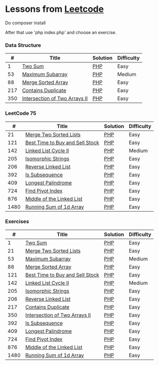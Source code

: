 Lessons from [Leetcode](https://leetcode.com/)
========

Do composer install

After that use 'php index.php' and choose an exercise.

### Data Structure
| #   | Title | Solution                                                                                                            | Difficulty |
|-----| ----- |---------------------------------------------------------------------------------------------------------------------|------------|
| 1   |[Two Sum](https://leetcode.com/problems/two-sum/)| [PHP](https://github.com/shadar147/leetcode/blob/master/Exercises/Thousand1/Hundred1/Ten1/Exercise1/Solution.php)   | Easy       |
| 53  |[Maximum Subarray](https://leetcode.com/problems/maximum-subarray)| [PHP](https://github.com/shadar147/leetcode/blob/master/Exercises/Thousand1/Hundred1/Ten6/Exercise51/Solution.php)  | Medium     |
| 88  |[Merge Sorted Array](https://leetcode.com/problems/merge-sorted-array)| [PHP](https://github.com/shadar147/leetcode/blob/master/Exercises/Thousand1/Hundred1/Ten9/Exercise88/Solution.php)  | Easy     |
| 217 |[Contains Duplicate](https://leetcode.com/problems/contains-duplicate)| [PHP](https://github.com/shadar147/leetcode/blob/master/Exercises/Thousand1/Hundred3/Ten2/Exercise217/Solution.php) | Easy       |
| 350 |[Intersection of Two Arrays II](https://leetcode.com/problems/intersection-of-two-arrays-ii)| [PHP](https://github.com/shadar147/leetcode/blob/master/Exercises/Thousand1/Hundred4/Ten6/Exercise350/Solution.php) | Easy       |

### LeetCode 75
| #    | Title | Solution                                                                                                             | Difficulty |
|------| ----- |----------------------------------------------------------------------------------------------------------------------|------------|
| 21   |[Merge Two Sorted Lists](https://leetcode.com/problems/merge-two-sorted-lists)| [PHP](https://github.com/shadar147/leetcode/blob/master/Exercises/Thousand1/Hundred1/Ten3/Exercise21/Solution.php)   | Easy       |
| 121  |[Best Time to Buy and Sell Stock](https://leetcode.com/problems/best-time-to-buy-and-sell-stock)| [PHP](https://github.com/shadar147/leetcode/blob/master/Exercises/Thousand1/Hundred2/Ten3/Exercise121/Solution.php)  | Easy     |
| 142  |[Linked List Cycle II](https://leetcode.com/problems/linked-list-cycle-ii)| [PHP](https://github.com/shadar147/leetcode/blob/master/Exercises/Thousand1/Hundred2/Ten5/Exercise142/Solution.php)  | Medium     |
| 205  |[Isomorphic Strings](https://leetcode.com/problems/isomorphic-strings)| [PHP](https://github.com/shadar147/leetcode/blob/master/Exercises/Thousand1/Hundred3/Ten1/Exercise205/Solution.php)  | Easy       |
| 206  |[Reverse Linked List](https://leetcode.com/problems/reverse-linked-list)| [PHP](https://github.com/shadar147/leetcode/blob/master/Exercises/Thousand1/Hundred3/Ten1/Exercise206/Solution.php)  | Easy       |
| 392  |[Is Subsequence](https://leetcode.com/problems/is-subsequence)| [PHP](https://github.com/shadar147/leetcode/blob/master/Exercises/Thousand1/Hundred4/Ten10/Exercise392/Solution.php) | Easy       |
| 409  |[Longest Palindrome](https://leetcode.com/problems/longest-palindrome)| [PHP](https://github.com/shadar147/leetcode/blob/master/Exercises/Thousand1/Hundred5/Ten1/Exercise409/Solution.php)  | Easy       |
| 724  |[Find Pivot Index](https://leetcode.com/problems/find-pivot-index)| [PHP](https://github.com/shadar147/leetcode/blob/master/Exercises/Thousand1/Hundred8/Ten3/Exercise724/Solution.php)  | Easy       |
| 876  |[Middle of the Linked List](https://leetcode.com/problems/middle-of-the-linked-list)| [PHP](https://github.com/shadar147/leetcode/blob/master/Exercises/Thousand1/Hundred9/Ten8/Exercise876/Solution.php)  | Easy       |
| 1480 |[Running Sum of 1d Array](https://leetcode.com/problems/running-sum-of-1d-array)| [PHP](https://github.com/shadar147/leetcode/blob/master/Exercises/Thousand2/Hundred5/Ten9/Exercise1480/Solution.php) | Easy       |

### Exercises
| # | Title | Solution                                                                                                             | Difficulty |
|---| ----- |----------------------------------------------------------------------------------------------------------------------|------------|
| 1 |[Two Sum](https://leetcode.com/problems/two-sum/)| [PHP](https://github.com/shadar147/leetcode/blob/master/Exercises/Thousand1/Hundred1/Ten1//Exercise1/Solution.php)   |Easy|
| 21  |[Merge Two Sorted Lists](https://leetcode.com/problems/merge-two-sorted-lists)| [PHP](https://github.com/shadar147/leetcode/blob/master/Exercises/Thousand1/Hundred1/Ten3/Exercise21/Solution.php)   |Easy|
| 53 |[Maximum Subarray](https://leetcode.com/problems/maximum-subarray)| [PHP](https://github.com/shadar147/leetcode/blob/master/Exercises/Thousand1/Hundred1/Ten6/Exercise53/Solution.php)   | Medium     |
| 88  |[Merge Sorted Array](https://leetcode.com/problems/merge-sorted-array)| [PHP](https://github.com/shadar147/leetcode/blob/master/Exercises/Thousand1/Hundred1/Ten9/Exercise88/Solution.php)   | Easy     |
| 121  |[Best Time to Buy and Sell Stock](https://leetcode.com/problems/best-time-to-buy-and-sell-stock)| [PHP](https://github.com/shadar147/leetcode/blob/master/Exercises/Thousand1/Hundred2/Ten3/Exercise121/Solution.php)  | Easy     |
| 142  |[Linked List Cycle II](https://leetcode.com/problems/linked-list-cycle-ii)| [PHP](https://github.com/shadar147/leetcode/blob/master/Exercises/Thousand1/Hundred2/Ten5/Exercise142/Solution.php)  | Medium     |
| 205  |[Isomorphic Strings](https://leetcode.com/problems/isomorphic-strings)| [PHP](https://github.com/shadar147/leetcode/blob/master/Exercises/Thousand1/Hundred3/Ten1/Exercise205/Solution.php)  |Easy|
| 206  |[Reverse Linked List](https://leetcode.com/problems/reverse-linked-list)| [PHP](https://github.com/shadar147/leetcode/blob/master/Exercises/Thousand1/Hundred3/Ten1/Exercise206/Solution.php)  |Easy|
| 217 |[Contains Duplicate](https://leetcode.com/problems/contains-duplicate)| [PHP](https://github.com/shadar147/leetcode/blob/master/Exercises/Thousand1/Hundred3/Ten2/Exercise217/Solution.php)  | Easy       |
| 350 |[Intersection of Two Arrays II](https://leetcode.com/problems/intersection-of-two-arrays-ii)| [PHP](https://github.com/shadar147/leetcode/blob/master/Exercises/Thousand1/Hundred4/Ten6/Exercise350/Solution.php)  | Easy       |
| 392  |[Is Subsequence](https://leetcode.com/problems/is-subsequence)| [PHP](https://github.com/shadar147/leetcode/blob/master/Exercises/Thousand1/Hundred4/Ten10/Exercise392/Solution.php) |Easy|
| 409  |[Longest Palindrome](https://leetcode.com/problems/longest-palindrome)| [PHP](https://github.com/shadar147/leetcode/blob/master/Exercises/Thousand1/Hundred5/Ten1/Exercise409/Solution.php)  | Easy       |
| 724  |[Find Pivot Index](https://leetcode.com/problems/find-pivot-index)| [PHP](https://github.com/shadar147/leetcode/blob/master/Exercises/Thousand1/Hundred8/Ten3/Exercise724/Solution.php)  |Easy|
| 876  |[Middle of the Linked List](https://leetcode.com/problems/middle-of-the-linked-list)| [PHP](https://github.com/shadar147/leetcode/blob/master/Exercises/Thousand1/Hundred9/Ten8/Exercise876/Solution.php)  |Easy|
| 1480 |[Running Sum of 1d Array](https://leetcode.com/problems/running-sum-of-1d-array)| [PHP](https://github.com/shadar147/leetcode/blob/master/Exercises/Thousand2/Hundred5/Ten9/Exercise1480/Solution.php) |Easy|
